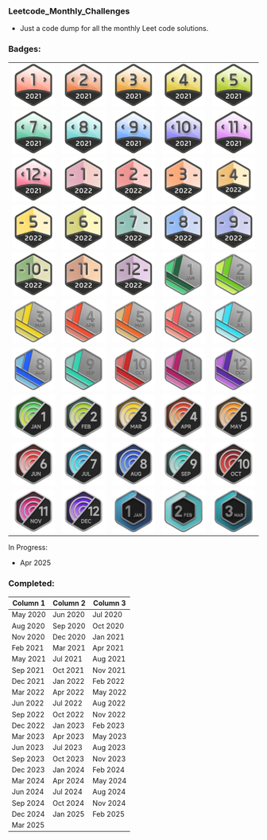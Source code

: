 ### Leetcode_Monthly_Challenges

* Just a code dump for all the monthly Leet code solutions. 

### Badges:

<table>
  <tr>
    <td><img src="https://github.com/janmichael88/Leetcode_Monthly_Challenges/blob/master/Badges/dcc-2021-1.png" width="100"></td>
    <td><img src="https://github.com/janmichael88/Leetcode_Monthly_Challenges/blob/master/Badges/dcc-2021-2.png" width="100"></td>
    <td><img src="https://github.com/janmichael88/Leetcode_Monthly_Challenges/blob/master/Badges/dcc-2021-3.png" width="100"></td>
    <td><img src="https://github.com/janmichael88/Leetcode_Monthly_Challenges/blob/master/Badges/dcc-2021-4.png" width="100"></td>
    <td><img src="https://github.com/janmichael88/Leetcode_Monthly_Challenges/blob/master/Badges/dcc-2021-5.png" width="100"></td>
  </tr>
  <tr>
    <td><img src="https://github.com/janmichael88/Leetcode_Monthly_Challenges/blob/master/Badges/dcc-2021-7.png" width="100"></td>
    <td><img src="https://github.com/janmichael88/Leetcode_Monthly_Challenges/blob/master/Badges/dcc-2021-8.png" width="100"></td>
    <td><img src="https://github.com/janmichael88/Leetcode_Monthly_Challenges/blob/master/Badges/dcc-2021-9.png" width="100"></td>
    <td><img src="https://github.com/janmichael88/Leetcode_Monthly_Challenges/blob/master/Badges/dcc-2021-10.png" width="100"></td>
    <td><img src="https://github.com/janmichael88/Leetcode_Monthly_Challenges/blob/master/Badges/dcc-2021-11.png" width="100"></td>
  </tr>
  <tr>
    <td><img src="https://github.com/janmichael88/Leetcode_Monthly_Challenges/blob/master/Badges/dcc-2021-12.png" width="100"></td>
    <td><img src="https://github.com/janmichael88/Leetcode_Monthly_Challenges/blob/master/Badges/dcc-2022-1.png" width="100"></td>
    <td><img src="https://github.com/janmichael88/Leetcode_Monthly_Challenges/blob/master/Badges/dcc-2022-2.png" width="100"></td>
    <td><img src="https://github.com/janmichael88/Leetcode_Monthly_Challenges/blob/master/Badges/dcc-2022-3.png" width="100"></td>
    <td><img src="https://github.com/janmichael88/Leetcode_Monthly_Challenges/blob/master/Badges/2022-04.gif" width="100"></td>
  </tr>
  <tr>
    <td><img src="https://github.com/janmichael88/Leetcode_Monthly_Challenges/blob/master/Badges/dcc-2022-5.png" width="100"></td>
    <td><img src="https://github.com/janmichael88/Leetcode_Monthly_Challenges/blob/master/Badges/dcc-2022-6.png" width="100"></td>
    <td><img src="https://github.com/janmichael88/Leetcode_Monthly_Challenges/blob/master/Badges/dcc-2022-7.png" width="100"></td>
    <td><img src="https://github.com/janmichael88/Leetcode_Monthly_Challenges/blob/master/Badges/dcc-2022-8.png" width="100"></td>
    <td><img src="https://github.com/janmichael88/Leetcode_Monthly_Challenges/blob/master/Badges/dcc-2022-9.png" width="100"></td>
  </tr>
  <tr>
    <td><img src="https://github.com/janmichael88/Leetcode_Monthly_Challenges/blob/master/Badges/dcc-2022-10.png" width="100"></td>
    <td><img src="https://github.com/janmichael88/Leetcode_Monthly_Challenges/blob/master/Badges/dcc-2022-11.png" width="100"></td>
    <td><img src="https://github.com/janmichael88/Leetcode_Monthly_Challenges/blob/master/Badges/dcc-2022-12.png" width="100"></td>
    <td><img src="https://github.com/janmichael88/Leetcode_Monthly_Challenges/blob/master/Badges/2023-01.gif" width="100"></td>
    <td><img src="https://github.com/janmichael88/Leetcode_Monthly_Challenges/blob/master/Badges/2023-02.gif" width="100"></td>
  </tr>
  <tr>
    <td><img src="https://github.com/janmichael88/Leetcode_Monthly_Challenges/blob/master/Badges/2023-03.gif" width="100"></td>
    <td><img src="https://github.com/janmichael88/Leetcode_Monthly_Challenges/blob/master/Badges/2023-04.gif" width="100"></td>
    <td><img src="https://github.com/janmichael88/Leetcode_Monthly_Challenges/blob/master/Badges/2023-05.gif" width="100"></td>
    <td><img src="https://github.com/janmichael88/Leetcode_Monthly_Challenges/blob/master/Badges/2023-06.gif" width="100"></td>
    <td><img src="https://github.com/janmichael88/Leetcode_Monthly_Challenges/blob/master/Badges/2023-07.gif" width="100"></td>
  </tr>
  <tr>
    <td><img src="https://github.com/janmichael88/Leetcode_Monthly_Challenges/blob/master/Badges/2023-08.gif" width="100"></td>
    <td><img src="https://github.com/janmichael88/Leetcode_Monthly_Challenges/blob/master/Badges/2023-09.gif" width="100"></td>
    <td><img src="https://github.com/janmichael88/Leetcode_Monthly_Challenges/blob/master/Badges/2023-10.gif" width="100"></td>
    <td><img src="https://github.com/janmichael88/Leetcode_Monthly_Challenges/blob/master/Badges/2023-11.gif" width="100"></td>
    <td><img src="https://github.com/janmichael88/Leetcode_Monthly_Challenges/blob/master/Badges/2023-12.gif" width="100"></td>
  </tr>
    <tr>
    <td><img src="https://github.com/janmichael88/Leetcode_Monthly_Challenges/blob/master/Badges/2024-01.gif" width="100"></td>
    <td><img src="https://github.com/janmichael88/Leetcode_Monthly_Challenges/blob/master/Badges/2024-02.gif" width="100"></td>
    <td><img src="https://github.com/janmichael88/Leetcode_Monthly_Challenges/blob/master/Badges/2024-03.gif" width="100"></td>
    <td><img src="https://github.com/janmichael88/Leetcode_Monthly_Challenges/blob/master/Badges/2024-04.gif" width="100"></td>
    <td><img src="https://github.com/janmichael88/Leetcode_Monthly_Challenges/blob/master/Badges/2024-05.gif" width="100"></td>
  </tr>
    <tr>
    <td><img src="https://github.com/janmichael88/Leetcode_Monthly_Challenges/blob/master/Badges/2024-06.gif" width="100"></td>
    <td><img src="https://github.com/janmichael88/Leetcode_Monthly_Challenges/blob/master/Badges/2024-07.gif" width="100"></td>
    <td><img src="https://github.com/janmichael88/Leetcode_Monthly_Challenges/blob/master/Badges/2024-08.gif" width="100"></td>
    <td><img src="https://github.com/janmichael88/Leetcode_Monthly_Challenges/blob/master/Badges/2024-09.gif" width="100"></td>
    <td><img src="https://github.com/janmichael88/Leetcode_Monthly_Challenges/blob/master/Badges/2024-10.gif" width="100"></td>
  </tr>
    <tr>
    <td><img src="https://github.com/janmichael88/Leetcode_Monthly_Challenges/blob/master/Badges/2024-11.gif" width="100"></td>
    <td><img src="https://github.com/janmichael88/Leetcode_Monthly_Challenges/blob/master/Badges/2024-12.gif" width="100"></td>
    <td><img src="https://github.com/janmichael88/Leetcode_Monthly_Challenges/blob/master/Badges/202501.gif" width="100"></td>
    <td><img src="https://github.com/janmichael88/Leetcode_Monthly_Challenges/blob/master/Badges/202502.gif" width="100"></td>
    <td><img src="https://github.com/janmichael88/Leetcode_Monthly_Challenges/blob/master/Badges/202503.gif" width="100"></td>
  </tr>
</table>


In Progress:
* Apr 2025

### Completed:
Column 1 | Column 2 | Column 3
--- | --- | ---
May 2020 | Jun 2020 | Jul 2020
Aug 2020 | Sep 2020 | Oct 2020
Nov 2020 | Dec 2020 | Jan 2021
Feb 2021 | Mar 2021 | Apr 2021
May 2021 | Jul 2021 | Aug 2021
Sep 2021 | Oct 2021 | Nov 2021
Dec 2021 | Jan 2022 | Feb 2022
Mar 2022 | Apr 2022 | May 2022
Jun 2022 | Jul 2022 | Aug 2022
Sep 2022 | Oct 2022 | Nov 2022
Dec 2022 | Jan 2023 | Feb 2023
Mar 2023 | Apr 2023 | May 2023
Jun 2023 | Jul 2023 | Aug 2023
Sep 2023 | Oct 2023 | Nov 2023
Dec 2023 | Jan 2024 | Feb 2024        
Mar 2024 | Apr 2024 | May 2024
Jun 2024 | Jul 2024 | Aug 2024
Sep 2024 | Oct 2024 | Nov 2024
Dec 2024 | Jan 2025 | Feb 2025
Mar 2025 |          |